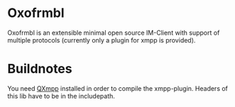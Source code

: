 Oxofrmbl
====

Oxofrmbl is an extensible minimal open source IM-Client with support of multiple protocols (currently only a plugin for xmpp is provided).


Buildnotes
===
You need [QXmpp](https://code.google.com/p/qxmpp/) installed in order to compile the xmpp-plugin. Headers of this lib have to be in the includepath.
